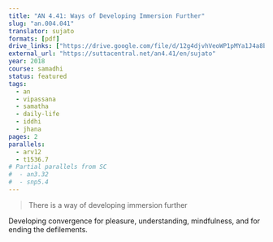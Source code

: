 ```yaml
---
title: "AN 4.41: Ways of Developing Immersion Further"
slug: "an.004.041"
translator: sujato
formats: [pdf]
drive_links: ["https://drive.google.com/file/d/12g4djvhVeoWP1pMYa1J4a8bYMuHlB_tk"]
external_url: "https://suttacentral.net/an4.41/en/sujato"
year: 2018
course: samadhi
status: featured
tags:
  - an
  - vipassana
  - samatha
  - daily-life
  - iddhi
  - jhana
pages: 2
parallels:
  - arv12
  - t1536.7
# Partial parallels from SC
#  - an3.32
#  - snp5.4
---
```


> There is a way of developing immersion further

Developing convergence for pleasure, understanding, mindfulness, and for ending the defilements.

